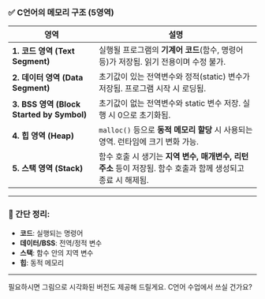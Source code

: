 
### ✅ C언어의 메모리 구조 (5영역)

| 영역                                      | 설명                                                                  |
| --------------------------------------- | ------------------------------------------------------------------- |
| **1. 코드 영역 (Text Segment)**             | 실행될 프로그램의 **기계어 코드**(함수, 명령어 등)가 저장됨. 읽기 전용이며 수정 불가.                |
| **2. 데이터 영역 (Data Segment)**            | 초기값이 있는 전역변수와 정적(static) 변수가 저장됨. 프로그램 시작 시 로딩됨.                    |
| **3. BSS 영역 (Block Started by Symbol)** | 초기값이 없는 전역변수와 static 변수 저장. 실행 시 0으로 초기화됨.                          |
| **4. 힙 영역 (Heap)**                      | `malloc()` 등으로 **동적 메모리 할당** 시 사용되는 영역. 런타임에 크기 변화 가능.              |
| **5. 스택 영역 (Stack)**                    | 함수 호출 시 생기는 **지역 변수, 매개변수, 리턴 주소** 등이 저장됨. 함수 호출과 함께 생성되고 종료 시 해제됨. |

---

### 📌 간단 정리:

* **코드**: 실행되는 명령어
* **데이터/BSS**: 전역/정적 변수
* **스택**: 함수 안의 지역 변수
* **힙**: 동적 메모리

---

필요하시면 그림으로 시각화된 버전도 제공해 드릴게요.
C언어 수업에서 쓰실 건가요?
